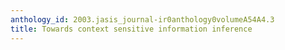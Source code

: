 ```yaml
---
anthology_id: 2003.jasis_journal-ir0anthology0volumeA54A4.3
title: Towards context sensitive information inference
---
```

